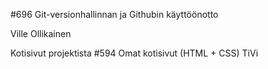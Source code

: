 #696 Git-versionhallinnan ja Githubin käyttöönotto

Ville Ollikainen

Kotisivut projektista #594 Omat kotisivut (HTML + CSS) TiVi
